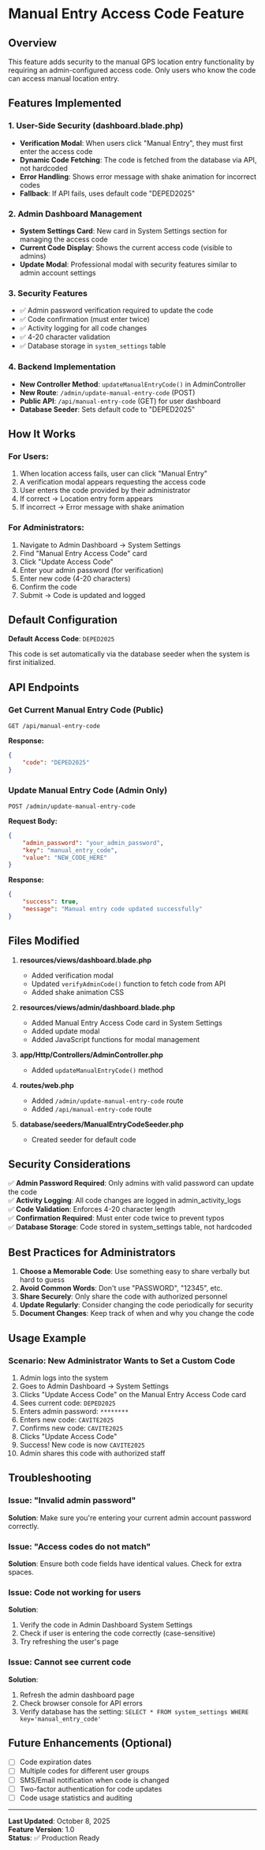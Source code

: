# Manual Entry Access Code Feature

## Overview
This feature adds security to the manual GPS location entry functionality by requiring an admin-configured access code. Only users who know the code can access manual location entry.

## Features Implemented

### 1. **User-Side Security (dashboard.blade.php)**
- **Verification Modal**: When users click "Manual Entry", they must first enter the access code
- **Dynamic Code Fetching**: The code is fetched from the database via API, not hardcoded
- **Error Handling**: Shows error message with shake animation for incorrect codes
- **Fallback**: If API fails, uses default code "DEPED2025"

### 2. **Admin Dashboard Management**
- **System Settings Card**: New card in System Settings section for managing the access code
- **Current Code Display**: Shows the current access code (visible to admins)
- **Update Modal**: Professional modal with security features similar to admin account settings

### 3. **Security Features**
- ✅ Admin password verification required to update the code
- ✅ Code confirmation (must enter twice)
- ✅ Activity logging for all code changes
- ✅ 4-20 character validation
- ✅ Database storage in `system_settings` table

### 4. **Backend Implementation**
- **New Controller Method**: `updateManualEntryCode()` in AdminController
- **New Route**: `/admin/update-manual-entry-code` (POST)
- **Public API**: `/api/manual-entry-code` (GET) for user dashboard
- **Database Seeder**: Sets default code to "DEPED2025"

## How It Works

### For Users:
1. When location access fails, user can click "Manual Entry"
2. A verification modal appears requesting the access code
3. User enters the code provided by their administrator
4. If correct → Location entry form appears
5. If incorrect → Error message with shake animation

### For Administrators:
1. Navigate to Admin Dashboard → System Settings
2. Find "Manual Entry Access Code" card
3. Click "Update Access Code"
4. Enter your admin password (for verification)
5. Enter new code (4-20 characters)
6. Confirm the code
7. Submit → Code is updated and logged

## Default Configuration

**Default Access Code**: `DEPED2025`

This code is set automatically via the database seeder when the system is first initialized.

## API Endpoints

### Get Current Manual Entry Code (Public)
```
GET /api/manual-entry-code
```

**Response:**
```json
{
    "code": "DEPED2025"
}
```

### Update Manual Entry Code (Admin Only)
```
POST /admin/update-manual-entry-code
```

**Request Body:**
```json
{
    "admin_password": "your_admin_password",
    "key": "manual_entry_code",
    "value": "NEW_CODE_HERE"
}
```

**Response:**
```json
{
    "success": true,
    "message": "Manual entry code updated successfully"
}
```

## Files Modified

1. **resources/views/dashboard.blade.php**
   - Added verification modal
   - Updated `verifyAdminCode()` function to fetch code from API
   - Added shake animation CSS

2. **resources/views/admin/dashboard.blade.php**
   - Added Manual Entry Access Code card in System Settings
   - Added update modal
   - Added JavaScript functions for modal management

3. **app/Http/Controllers/AdminController.php**
   - Added `updateManualEntryCode()` method

4. **routes/web.php**
   - Added `/admin/update-manual-entry-code` route
   - Added `/api/manual-entry-code` route

5. **database/seeders/ManualEntryCodeSeeder.php**
   - Created seeder for default code

## Security Considerations

✅ **Admin Password Required**: Only admins with valid password can update the code  
✅ **Activity Logging**: All code changes are logged in admin_activity_logs  
✅ **Code Validation**: Enforces 4-20 character length  
✅ **Confirmation Required**: Must enter code twice to prevent typos  
✅ **Database Storage**: Code stored in system_settings table, not hardcoded  

## Best Practices for Administrators

1. **Choose a Memorable Code**: Use something easy to share verbally but hard to guess
2. **Avoid Common Words**: Don't use "PASSWORD", "12345", etc.
3. **Share Securely**: Only share the code with authorized personnel
4. **Update Regularly**: Consider changing the code periodically for security
5. **Document Changes**: Keep track of when and why you change the code

## Usage Example

### Scenario: New Administrator Wants to Set a Custom Code

1. Admin logs into the system
2. Goes to Admin Dashboard → System Settings
3. Clicks "Update Access Code" on the Manual Entry Access Code card
4. Sees current code: `DEPED2025`
5. Enters admin password: `********`
6. Enters new code: `CAVITE2025`
7. Confirms new code: `CAVITE2025`
8. Clicks "Update Access Code"
9. Success! New code is now `CAVITE2025`
10. Admin shares this code with authorized staff

## Troubleshooting

### Issue: "Invalid admin password"
**Solution**: Make sure you're entering your current admin account password correctly.

### Issue: "Access codes do not match"
**Solution**: Ensure both code fields have identical values. Check for extra spaces.

### Issue: Code not working for users
**Solution**: 
1. Verify the code in Admin Dashboard System Settings
2. Check if user is entering the code correctly (case-sensitive)
3. Try refreshing the user's page

### Issue: Cannot see current code
**Solution**: 
1. Refresh the admin dashboard page
2. Check browser console for API errors
3. Verify database has the setting: `SELECT * FROM system_settings WHERE key='manual_entry_code'`

## Future Enhancements (Optional)

- [ ] Code expiration dates
- [ ] Multiple codes for different user groups
- [ ] SMS/Email notification when code is changed
- [ ] Two-factor authentication for code updates
- [ ] Code usage statistics and auditing

---

**Last Updated**: October 8, 2025  
**Feature Version**: 1.0  
**Status**: ✅ Production Ready
